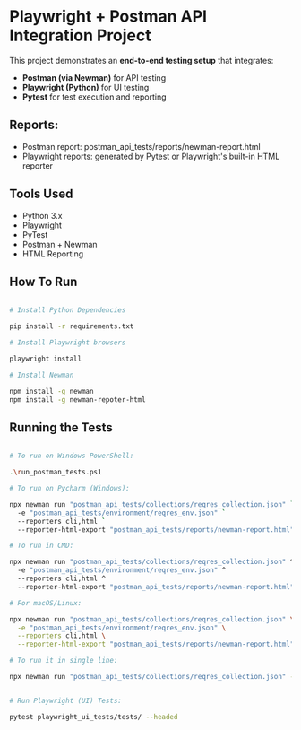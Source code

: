 # Playwright + Postman API Integration Project

This project demonstrates an **end-to-end testing setup** that integrates:
- **Postman (via Newman)** for API testing
- **Playwright (Python)** for UI testing
- **Pytest** for test execution and reporting

## Reports:
- Postman report: postman_api_tests/reports/newman-report.html
- Playwright reports: generated by Pytest or Playwright's built-in HTML reporter

## Tools Used
- Python 3.x
- Playwright
- PyTest
- Postman + Newman
- HTML Reporting

## How To Run

```bash

# Install Python Dependencies

pip install -r requirements.txt

# Install Playwright browsers

playwright install

# Install Newman 

npm install -g newman
npm install -g newman-repoter-html
```

## Running the Tests

```bash

# To run on Windows PowerShell:

.\run_postman_tests.ps1

# To run on Pycharm (Windows):

npx newman run "postman_api_tests/collections/reqres_collection.json" `
  -e "postman_api_tests/environment/reqres_env.json" `
  --reporters cli,html `
  --reporter-html-export "postman_api_tests/reports/newman-report.html"

# To run in CMD:

npx newman run "postman_api_tests/collections/reqres_collection.json" ^
  -e "postman_api_tests/environment/reqres_env.json" ^
  --reporters cli,html ^
  --reporter-html-export "postman_api_tests/reports/newman-report.html"

# For macOS/Linux:

npx newman run "postman_api_tests/collections/reqres_collection.json" \
  -e "postman_api_tests/environment/reqres_env.json" \
  --reporters cli,html \
  --reporter-html-export "postman_api_tests/reports/newman-report.html"

# To run it in single line:

npx newman run "postman_api_tests/collections/reqres_collection.json" -e "postman_api_tests/environment/reqres_env.json" --reporters cli,html --reporter-html-export "postman_api_tests/reports/newman-report.html"


# Run Playwright (UI) Tests:

pytest playwright_ui_tests/tests/ --headed



 
 



